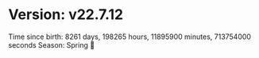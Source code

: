 # Version: v22.7.12
Time since birth: 8261 days, 198265 hours, 11895900 minutes, 713754000 seconds
Season: Spring 🌸
